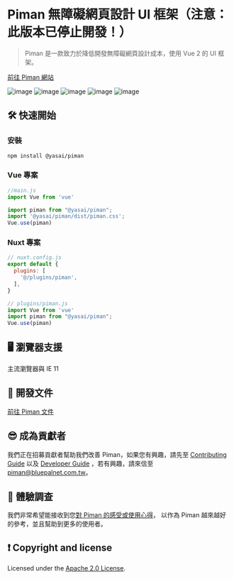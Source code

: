 
# Piman 無障礙網頁設計 UI 框架（注意：此版本已停止開發！）

> Piman 是一款致力於降低開發無障礙網頁設計成本，使用 Vue 2 的 UI 框架。

[前往 Piman 網站](https://bpio.gitbook.io/piman/)

![image](https://badgen.net/badge/vue/2.x/green) ![image](https://badgen.net/badge/nodejs/v18/red) ![image](https://badgen.net/badge/license/Apache-2.0/orange) ![image](https://badgen.net/badge/PRs/welcome/green) ![image](https://badgen.net/badge/Typescript/4.4.4/blue) 



## 🛠 快速開始

### 安裝
```bash
npm install @yasai/piman
```

### Vue 專案
```js
//main.js
import Vue from 'vue'

import piman from "@yasai/piman";
import '@yasai/piman/dist/piman.css';
Vue.use(piman)
```

### Nuxt 專案
```js
// nuxt.config.js
export default {
  plugins: [
    '@/plugins/piman',
  ],
}

// plugins/piman.js
import Vue from 'vue'
import piman from "@yasai/piman";
Vue.use(piman)
```

## 🖥 瀏覽器支援
主流瀏覽器與 IE 11


## 📖 開發文件
[前往 Piman 文件](https://bpio.gitbook.io/piman/vue2/getting-start)

## 😎 成為貢獻者
我們正在招募貢獻者幫助我們改善 Piman，如果您有興趣，請先至 [Contributing Guide](https://github.com/ya-sai/piman/blob/main/.github/CONTRIBUTING.md) 以及 [Developer Guide](https://bpio.gitbook.io/piman/dev-guide) ，若有興趣，請來信至 [piman@bluepalnet.com.tw](mailto:piman@bluepalnet.com.tw)。

## 💬 體驗調查
我們非常希望能接收到您[對 Piman 的感受或使用心得](https://bpio.gitbook.io/piman/about#contact)，
以作為 Piman 越來越好的參考，並且幫助到更多的使用者。

## ❗ Copyright and license 
Licensed under the [Apache 2.0 License](https://github.com/ya-sai/piman/blob/main/LICENSE).
